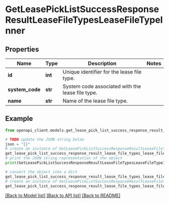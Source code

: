 # GetLeasePickListSuccessResponseResultLeaseFileTypesLeaseFileTypeInner


## Properties

Name | Type | Description | Notes
------------ | ------------- | ------------- | -------------
**id** | **int** | Unique identifier for the lease file type. | 
**system_code** | **str** | System code associated with the lease file type. | 
**name** | **str** | Name of the lease file type. | 

## Example

```python
from openapi_client.models.get_lease_pick_list_success_response_result_lease_file_types_lease_file_type_inner import GetLeasePickListSuccessResponseResultLeaseFileTypesLeaseFileTypeInner

# TODO update the JSON string below
json = "{}"
# create an instance of GetLeasePickListSuccessResponseResultLeaseFileTypesLeaseFileTypeInner from a JSON string
get_lease_pick_list_success_response_result_lease_file_types_lease_file_type_inner_instance = GetLeasePickListSuccessResponseResultLeaseFileTypesLeaseFileTypeInner.from_json(json)
# print the JSON string representation of the object
print(GetLeasePickListSuccessResponseResultLeaseFileTypesLeaseFileTypeInner.to_json())

# convert the object into a dict
get_lease_pick_list_success_response_result_lease_file_types_lease_file_type_inner_dict = get_lease_pick_list_success_response_result_lease_file_types_lease_file_type_inner_instance.to_dict()
# create an instance of GetLeasePickListSuccessResponseResultLeaseFileTypesLeaseFileTypeInner from a dict
get_lease_pick_list_success_response_result_lease_file_types_lease_file_type_inner_from_dict = GetLeasePickListSuccessResponseResultLeaseFileTypesLeaseFileTypeInner.from_dict(get_lease_pick_list_success_response_result_lease_file_types_lease_file_type_inner_dict)
```
[[Back to Model list]](../README.md#documentation-for-models) [[Back to API list]](../README.md#documentation-for-api-endpoints) [[Back to README]](../README.md)


